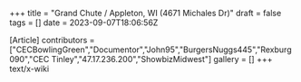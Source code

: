 +++
title = "Grand Chute / Appleton, WI (4671 Michales Dr)"
draft = false
tags = []
date = 2023-09-07T18:06:56Z

[Article]
contributors = ["CECBowlingGreen","Documentor","John95","BurgersNuggs445","Rexburg090","CEC Tinley","47.17.236.200","ShowbizMidwest"]
gallery = []
+++
text/x-wiki